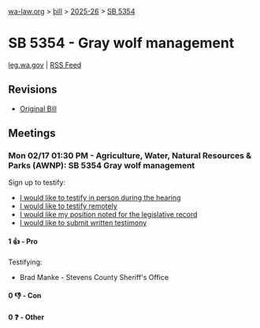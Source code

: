 [wa-law.org](/) > [bill](/bill/) > [2025-26](/bill/2025-26/) > [SB 5354](/bill/2025-26/sb/5354/)

# SB 5354 - Gray wolf management
[leg.wa.gov](https://app.leg.wa.gov/billsummary?BillNumber=5354&Year=2025&Initiative=false) | [RSS Feed](./rss.xml)

## Revisions
* [Original Bill](1/)

## Meetings
### Mon 02/17 01:30 PM - Agriculture, Water, Natural Resources & Parks (AWNP): SB 5354 Gray wolf management
Sign up to testify:
* [I would like to testify in person during the hearing](https://app.leg.wa.gov/csi/Testifier/Add?chamber=House&mId=32865&aId=164225&caId=25815&tId=1)
* [I would like to testify remotely](https://app.leg.wa.gov/csi/Testifier/Add?chamber=House&mId=32865&aId=164225&caId=25815&tId=2)
* [I would like my position noted for the legislative record](https://app.leg.wa.gov/csi/Testifier/Add?chamber=House&mId=32865&aId=164225&caId=25815&tId=3)
* [I would like to submit written testimony](https://app.leg.wa.gov/csi/Testifier/Add?chamber=House&mId=32865&aId=164225&caId=25815&tId=4)

#### 1 👍 - Pro
Testifying:
* Brad Manke - Stevens County Sheriff's Office

#### 0 👎 - Con

#### 0 ❓ - Other
